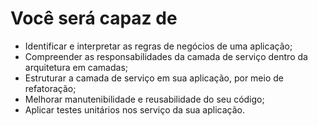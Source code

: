 # Você será capaz de

- Identificar e interpretar as regras de negócios de uma aplicação;
- Compreender as responsabilidades da camada de serviço dentro da arquitetura em camadas;
- Estruturar a camada de serviço em sua aplicação, por meio de refatoração;
- Melhorar manutenibilidade e reusabilidade do seu código;
- Aplicar testes unitários nos serviço da sua aplicação.
